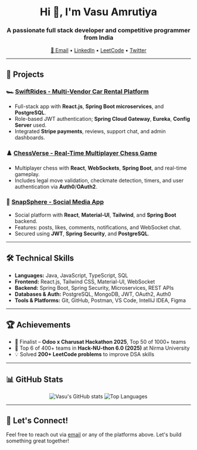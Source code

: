 <h1 align="center">Hi 👋, I'm Vasu Amrutiya</h1>
<h3 align="center">A passionate full stack developer and competitive programmer from India</h3>

<p align="center">
  <a href="mailto:vasuamrutiya12@gmail.com">📧 Email</a> •
  <a href="https://www.linkedin.com/in/vasu-amrutia-1397aa29a/" target="_blank">LinkedIn</a> •
  <a href="https://leetcode.com/u/vasu_amrutiya12/" target="_blank">LeetCode</a> •
  <a href="https://x.com/VasuAmrutiya12" target="_blank">Twitter</a>
</p>

---

## 🚀 Projects

### 🏎️ [SwiftRides - Multi-Vendor Car Rental Platform](https://github.com/druman12/CarRentalSystem)
- Full-stack app with **React.js**, **Spring Boot microservices**, and **PostgreSQL**.
- Role-based JWT authentication; **Spring Cloud Gateway**, **Eureka**, **Config Server** used.
- Integrated **Stripe payments**, reviews, support chat, and admin dashboards.

### ♟️ [ChessVerse - Real-Time Multiplayer Chess Game](https://github.com/vasuamrutiya12/ChessVerse)
- Multiplayer chess with **React**, **WebSockets**, **Spring Boot**, and real-time gameplay.
- Includes legal move validation, checkmate detection, timers, and user authentication via **Auth0**/**OAuth2**.

### 📸 [SnapSphere - Social Media App](https://github.com/vasuamrutiya12/SnapSphere)
- Social platform with **React**, **Material-UI**, **Tailwind**, and **Spring Boot** backend.
- Features: posts, likes, comments, notifications, and WebSocket chat.
- Secured using **JWT**, **Spring Security**, and **PostgreSQL**.

---

## 🛠️ Technical Skills

- **Languages:** Java, JavaScript, TypeScript, SQL  
- **Frontend:** React.js, Tailwind CSS, Material-UI, WebSocket  
- **Backend:** Spring Boot, Spring Security, Microservices, REST APIs  
- **Databases & Auth:** PostgreSQL, MongoDB, JWT, OAuth2, Auth0  
- **Tools & Platforms:** Git, GitHub, Postman, VS Code, IntelliJ IDEA, Figma  

---

## 🏆 Achievements

- 🏅 Finalist – **Odoo x Charusat Hackathon 2025**, Top 50 of 1000+ teams  
- 🥇 Top 6 of 400+ teams in **Hack-NU-thon 6.0 (2025)** at Nirma University  
- 💡 Solved **200+ LeetCode problems** to improve DSA skills  

---

## 📊 GitHub Stats

<p align="center">
  <img src="https://github-readme-stats.vercel.app/api?username=vasuamrutiya12&show_icons=true&theme=github_dark" alt="Vasu's GitHub stats" />
  <img src="https://github-readme-stats.vercel.app/api/top-langs/?username=vasuamrutiya12&layout=compact&theme=github_dark" alt="Top Languages" />
</p>

---

## 🤝 Let's Connect!

Feel free to reach out via [email](mailto:vasuamrutiya12@gmail.com) or any of the platforms above. Let's build something great together!

